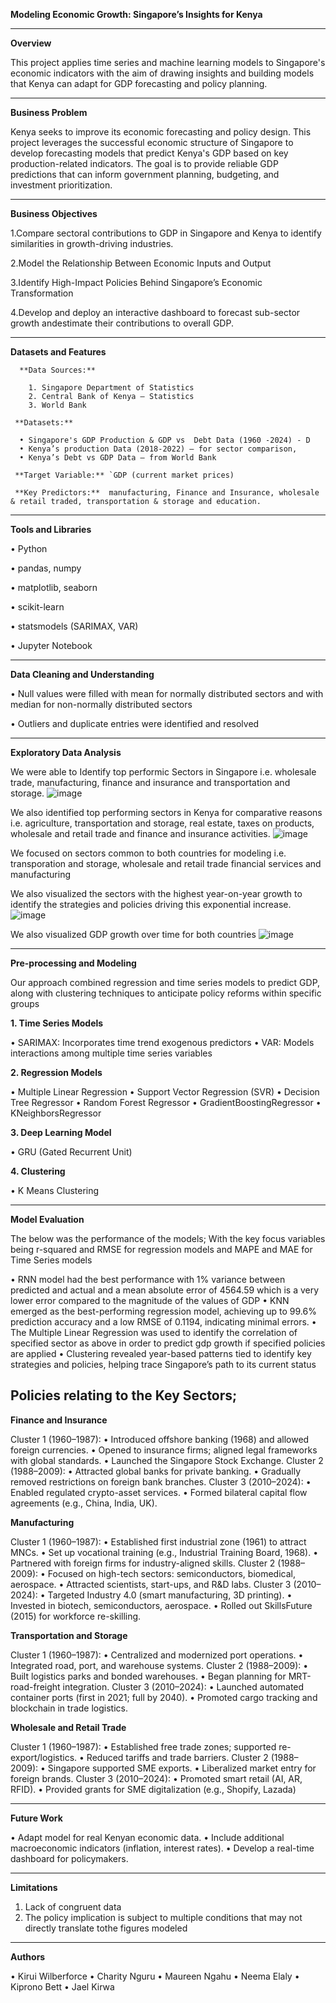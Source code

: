 **Modeling Economic Growth: Singapore’s Insights for Kenya**

---

**Overview**

This project applies time series and machine learning models to Singapore's economic indicators with the aim of drawing insights and building models that Kenya can adapt for GDP forecasting and policy planning.

---
**Business Problem**

Kenya seeks to improve its economic forecasting and policy design. This project leverages the successful economic structure of Singapore to develop forecasting models that predict Kenya's GDP based on key production-related indicators. The goal is to provide reliable GDP predictions that can inform government planning, budgeting, and investment prioritization.

---
**Business Objectives**

1.Compare sectoral contributions to GDP in Singapore and Kenya to identify similarities in growth-driving industries.

2.Model the Relationship Between Economic Inputs and Output

3.Identify High-Impact Policies Behind Singapore’s Economic Transformation

4.Develop and deploy an interactive dashboard to forecast sub-sector growth andestimate their contributions to overall GDP.

---
**Datasets and Features**

      **Data Sources:** 

        1. Singapore Department of Statistics
        2. Central Bank of Kenya – Statistics
        3. World Bank
     
     **Datasets:**

      •	Singapore's GDP Production & GDP vs  Debt Data (1960 -2024) - D
      •	Kenya’s production Data (2018-2022) – for sector comparison, 
      •	Kenya’s Debt vs GDP Data – from World Bank

     **Target Variable:** `GDP (current market prices)

     **Key Predictors:**  manufacturing, Finance and Insurance, wholesale & retail traded, transportation & storage and education. 

---

**Tools and Libraries**

•	Python

•	pandas, numpy

•	matplotlib, seaborn

•	scikit-learn

•	statsmodels (SARIMAX, VAR)

•	Jupyter Notebook

---

**Data Cleaning and Understanding**

•	Null values were filled with mean for normally distributed sectors and with median for non-normally distributed sectors

•	Outliers and duplicate entries were identified and resolved

---

**Exploratory Data Analysis**

We were able to Identify top performic Sectors in Singapore i.e. wholesale trade, manufacturing, finance and insurance and transportation and storage.
![image](https://github.com/user-attachments/assets/30145171-b65e-4c11-99f2-dfa260fb67be)

 
We also identified top performing sectors in Kenya for comparative reasons  i.e. agriculture, transportation and storage, real estate, taxes on products, wholesale and retail trade and finance and insurance activities. 
![image](https://github.com/user-attachments/assets/01451d73-002e-40df-b020-7124b7186b2b)

 
We focused on sectors common to both countries for modeling i.e. transporation and storage, wholesale and retail trade financial services and manufacturing

We also visualized the sectors with the highest year-on-year growth to identify the strategies and policies driving this exponential increase.
![image](https://github.com/user-attachments/assets/c1dfe8a3-1e89-44ed-8841-0bd16a7df703)

 
We also visualized GDP growth over time for both countries
![image](https://github.com/user-attachments/assets/a957838d-b06e-4bd3-8ce7-373707a26a3e)

 

---
**Pre-processing and Modeling**

Our approach combined regression and time series models to predict GDP, along with clustering techniques to anticipate policy reforms within specific groups

**1. Time Series Models**

•	SARIMAX: Incorporates time trend exogenous predictors
•	VAR: Models interactions among multiple time series variables

**2. Regression Models**

•	Multiple Linear Regression
•	Support Vector Regression (SVR)
•	Decision Tree Regressor
•	Random Forest Regressor
•	GradientBoostingRegressor
•	KNeighborsRegressor

**3.  Deep Learning Model**

•	GRU (Gated Recurrent Unit)

**4. Clustering**

•	K Means Clustering

---

**Model Evaluation**

The below was the performance of the models; With the key focus variables being r-squared and RMSE for regression models and MAPE and MAE for Time Series models
 

•	RNN model had the best performance with 1% variance between predicted and actual and a mean absolute error of 4564.59 which is a very lower error compared to the magnitude of the values of GDP 
•	KNN emerged as the best-performing regression model, achieving up to 99.6% prediction accuracy and a low RMSE of 0.1194, indicating minimal errors.
•	The Multiple Linear Regression was used to identify the correlation of specified sector as above in order to predict gdp growth if specified policies are applied
•	Clustering revealed year-based patterns tied to identify key strategies and policies, helping trace Singapore’s path to its current status

**Policies relating to the Key Sectors;**
---
**Finance and Insurance**

Cluster 1 (1960–1987):
•	Introduced offshore banking (1968) and allowed foreign currencies.
•	Opened to insurance firms; aligned legal frameworks with global standards.
•	Launched the Singapore Stock Exchange.
Cluster 2 (1988–2009):
•	Attracted global banks for private banking.
•	Gradually removed restrictions on foreign bank branches.
Cluster 3 (2010–2024):
•	Enabled regulated crypto-asset services.
•	Formed bilateral capital flow agreements (e.g., China, India, UK).

**Manufacturing**

Cluster 1 (1960–1987):
•	Established first industrial zone (1961) to attract MNCs.
•	Set up vocational training (e.g., Industrial Training Board, 1968).
•	Partnered with foreign firms for industry-aligned skills.
Cluster 2 (1988–2009):
•	Focused on high-tech sectors: semiconductors, biomedical, aerospace.
•	Attracted scientists, start-ups, and R&D labs.
Cluster 3 (2010–2024):
•	Targeted Industry 4.0 (smart manufacturing, 3D printing).
•	Invested in biotech, semiconductors, aerospace.
•	Rolled out SkillsFuture (2015) for workforce re-skilling.

**Transportation and Storage**

Cluster 1 (1960–1987):
•	Centralized and modernized port operations.
•	Integrated road, port, and warehouse systems.
Cluster 2 (1988–2009):
•	Built logistics parks and bonded warehouses.
•	Began planning for MRT-road-freight integration.
Cluster 3 (2010–2024):
•	Launched automated container ports (first in 2021; full by 2040).
•	Promoted cargo tracking and blockchain in trade logistics.

**Wholesale and Retail Trade**

Cluster 1 (1960–1987):
•	Established free trade zones; supported re-export/logistics.
•	Reduced tariffs and trade barriers.
Cluster 2 (1988–2009):
•	Singapore supported SME exports.
•	Liberalized market entry for foreign brands.
Cluster 3 (2010–2024):
•	Promoted smart retail (AI, AR, RFID).
•	Provided grants for SME digitalization (e.g., Shopify, Lazada)

---
**Future Work**

•	Adapt model for real Kenyan economic data.
•	Include additional macroeconomic indicators (inflation, interest rates).
•	Develop a real-time dashboard for policymakers.

---
**Limitations**

1.	Lack of congruent data
2.	The policy implication is subject to multiple conditions that may not directly translate tothe figures modeled

---
 **Authors**

•	Kirui Wilberforce 
•	Charity Nguru
•	Maureen Ngahu
•	Neema Elaly
•	Kiprono Bett
•	Jael Kirwa
